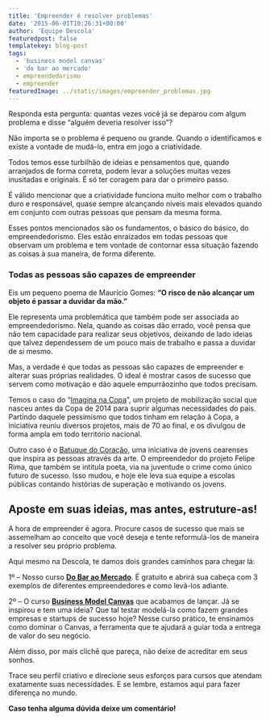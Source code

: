 ```yaml
---
title: 'Empreender é resolver problemas'
date: '2015-06-01T10:26:31+00:00'
author: 'Equipe Descola'
featuredpost: false
templatekey: blog-post
tags:
  - 'business model canvas'
  - 'do bar ao mercado'
  - empreendedorismo
  - empreender
featuredImage: ../static/images/empreender_problemas.jpg
---
```


Responda esta pergunta: quantas vezes você já se deparou com algum problema e disse “alguém deveria resolver isso”?

Não importa se o problema é pequeno ou grande. Quando o identificamos e existe a vontade de mudá-lo, entra em jogo a criatividade.

Todos temos esse turbilhão de ideias e pensamentos que, quando arranjados de forma correta, podem levar a soluções muitas vezes inusitadas e originais. É só ter coragem para dar o primeiro passo.

É válido mencionar que a criatividade funciona muito melhor com o trabalho duro e responsável, quase sempre alcançando níveis mais elevados quando em conjunto com outras pessoas que pensam da mesma forma.

Esses pontos mencionados são os fundamentos, o básico do básico, do empreendedorismo. Eles estão enraizados em todas pessoas que observam um problema e tem vontade de contornar essa situação fazendo as coisas à sua maneira, de forma diferente.

### **Todas as pessoas são capazes de empreender**

Eis um pequeno poema de Maurício Gomes: **“O risco de não alcançar um objeto é passar a duvidar da mão.”**

Ele representa uma problemática que também pode ser associada ao empreendedorismo. Nela, quando as coisas dão errado, você pensa que não tem capacidade para realizar seus objetivos, deixando de lado ideias que talvez dependessem de um pouco mais de trabalho e passa a duvidar de si mesmo.

Mas, a verdade é que todas as pessoas são capazes de empreender e alterar suas próprias realidades. O ideal é mostrar casos de sucesso que servem como motivação e dão aquele empurrãozinho que todos precisam.

Temos o caso do “[Imagina na Copa](http://imaginanacopa.com.br/)”, um projeto de mobilização social que nasceu antes da Copa de 2014 para suprir algumas necessidades do país. Partindo daquele pessimismo que todos tinham em relação à Copa, a iniciativa reuniu diversos projetos, mais de 70 ao final, e os divulgou de forma ampla em todo território nacional.

Outro caso é o [Batuque do Coração](http://imaginanacopa.com.br/historias/historia-44/), uma iniciativa de jovens cearenses que inspira as pessoas através da arte. O empreendedor do projeto Felipe Rima, que também se intitula poeta, via na juventude o crime como único futuro de sucesso. Isso mudou, e hoje ele leva sua equipe a escolas públicas contando histórias de superação e motivando os jovens.

## **Aposte em suas ideias, mas antes, estruture-as!**

A hora de empreender é agora. Procure casos de sucesso que mais se assemelham ao conceito que você deseja e tente reformulá-los de maneira a resolver seu próprio problema.

Aqui mesmo na Descola, te damos dois grandes caminhos para chegar lá:

1º – Nosso curso **[Do Bar ao Mercado](http://www.descola.org/curso/1/do-bar-ao-mercado)**. É gratuito e abrirá sua cabeça com 3 exemplos de diferentes empreendedores e como levá-los adiante.

2º – O curso **[Business Model Canvas](http://descola.org/curso/14/business-model-canvas)** que acabamos de lançar. Já se inspirou e tem uma ideia? Que tal testar modelá-la como fazem grandes empresas e startups de sucesso hoje? Nesse curso prático, te ensinamos como dominar o Canvas, a ferramenta que te ajudará a guiar toda a entrega de valor do seu negócio.

Além disso, por mais clichê que pareça, não deixe de acreditar em seus sonhos.

Trace seu perfil criativo e direcione seus esforços para cursos que atendam exatamente suas necessidades. E se lembre, estamos aqui para fazer diferença no mundo.

**Caso tenha alguma dúvida deixe um comentário!**
